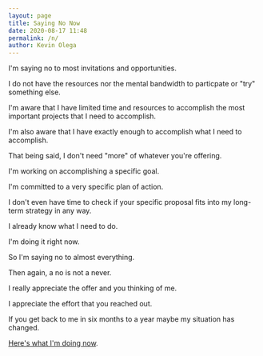 ```yaml
--- 
layout: page
title: Saying No Now
date: 2020-08-17 11:48
permalink: /n/
author: Kevin Olega 
--- 
```

I'm saying no to most invitations and opportunities.

I do not have the resources nor the mental bandwidth to particpate or "try" something else.

I'm aware that I have limited time and resources to accomplish the most important projects that I need to accomplish.

I'm also aware that I have exactly enough to accomplish what I need to accomplish.

That being said, I don't need "more" of whatever you're offering.

I'm working on accomplishing a specific goal.

I'm committed to a very specific plan of action.

I don't even have time to check if your specific proposal fits into my long-term strategy in any way.

I already know what I need to do.

I'm doing it right now. 

So I'm saying no to almost everything.

Then again, a no is not a never.

I really appreciate the offer and you thinking of me.

I appreciate the effort that you reached out.

If you get back to me in six months to a year maybe my situation has changed.

[Here's what I'm doing now](https://kevinolega.com/now).